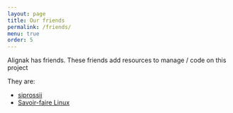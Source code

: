```yaml
---
layout: page
title: Our friends
permalink: /friends/
menu: true
order: 5
---
```


Alignak has friends. 
These friends add resources to manage / code on this project

They are:

* [siprossii](https://siprossii.com/)
* [Savoir-faire Linux](https://www.savoirfairelinux.com/)


